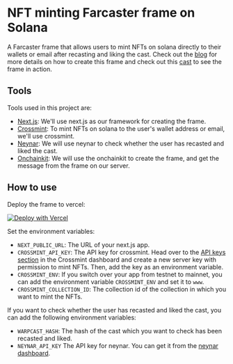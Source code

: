 # NFT minting Farcaster frame on Solana

A Farcaster frame that allows users to mint NFTs on solana directly to their wallets or email after recasting and liking the cast. Check out the [blog](https://blog.avneesh.tech/farcaster-frames-solana) for more details on how to create this frame and check out this [cast]() to see the frame in action.

## Tools

Tools used in this project are:

- [Next.js](https://nextjs.org/): We'll use next.js as our framework for creating the frame.
- [Crossmint](https://www.crossmint.com/): To mint NFTs on solana to the user's wallet address or email, we'll use crossmint.
- [Neynar](https://neynar.com/): We will use neynar to check whether the user has recasted and liked the cast.
- [Onchainkit](https://onchainkit.xyz/): We will use the onchainkit to create the frame, and get the message from the frame on our server.

## How to use

Deploy the frame to vercel:

[![Deploy with Vercel](https://vercel.com/button)](https://vercel.com/new/clone?repository-url=https%3A%2F%2Fgithub.com%2Favneesh0612%2Ffarcaster-frame-solana&env=NEXT_PUBLIC_URL,CROSSMINT_ENV,NEYNAR_API_KEY,WARPCAST_HASH,CROSSMINT_API_KEY&envDescription=Check%20out%20what%20to%20enter%20in%20the%20env%20vars%20on%20the%20blog&envLink=https%3A%2F%2Fblog.avneesh.tech%2Ffarcaster-frames-solana%23heading-getting-to-production)

Set the environment variables:

- `NEXT_PUBLIC_URL`: The URL of your next.js app.
- `CROSSMINT_API_KEY`: The API key for crossmint. Head over to the [API keys section](https://staging.crossmint.com/console/projects/apiKeys) in the Crossmint dashboard and create a new server key with permission to mint NFTs. Then, add the key as an environment variable.
- `CROSSMINT_ENV`: If you switch over your app from testnet to mainnet, you can add the environment variable `CROSSMINT_ENV` and set it to `www`.
- `CROSSMINT_COLLECTION_ID`: The collection id of the collection in which you want to mint the NFTs. 

If you want to check whether the user has recasted and liked the cast, you can add the following environment variables:

- `WARPCAST_HASH`: The hash of the cast which you want to check has been recasted and liked.
- `NEYNAR_API_KEY` The API key for neynar. You can get it from the [neynar dashboard](https://dev.neynar.com/).

